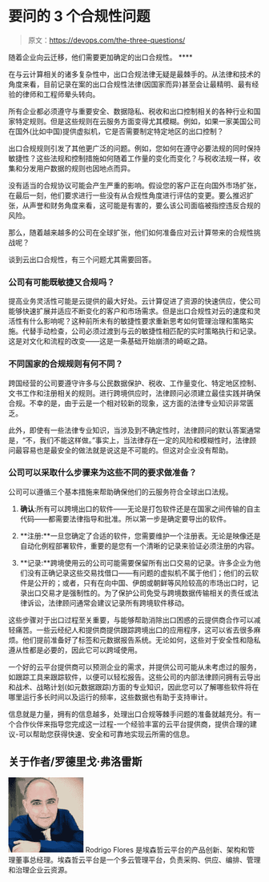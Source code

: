 # 要问的 3 个合规性问题

> 原文：<https://devops.com/the-three-questions/>

随着企业向云迁移，他们需要更加确定的出口合规性。 ****

在与云计算相关的诸多复杂性中，出口合规法律无疑是最棘手的。从法律和技术的角度来看，目前记录在案的出口合规性法律(因国家而异)甚至会让最精明、最有经验的律师和工程师晕头转向。

所有企业都必须遵守与重要安全、数据隐私、税收和出口控制相关的各种行业和国家特定规则。但是这些规则在云服务方面变得尤其模糊。例如，如果一家美国公司在国外(比如中国)提供虚拟机，它是否需要制定特定地区的出口控制？

出口合规规则引发了其他更广泛的问题。例如，您如何在遵守必要法规的同时保持敏捷性？这些法规和控制措施如何随着工作量的变化而变化？与税收法规一样，收集和分发用户数据的规则也因地点而异。

没有适当的合规协议可能会产生严重的影响。假设您的客户正在向国外市场扩张，在最后一刻，他们要求进行一些没有从合规性角度进行评估的变更。要么推迟扩张，从声誉和财务角度来看，这可能是有害的，要么该公司面临被指控违反合规的风险。

那么，随着越来越多的公司在全球扩张，他们如何准备应对云计算带来的合规性挑战呢？

谈到云出口合规性，有三个问题尤其需要回答。

### 公司有可能既敏捷又合规吗？

提高业务灵活性可能是云提供的最大好处。云计算促进了资源的快速供应，使公司能够快速扩展并适应不断变化的客户和市场需求。但是出口合规性对云的速度和灵活性有什么影响呢？这种前所未有的敏捷性要求重新思考如何管理治理和策略实施。代替手动检查，公司必须过渡到与云的敏捷性相匹配的实时策略执行和记录。这是对文化和流程的改变——这是一条基础开始崩溃的崎岖之路。

### 不同国家的合规规则有何不同？

跨国经营的公司要遵守许多与公民数据保护、税收、工作量变化、特定地区控制、文书工作和注册相关的规则。进行跨境供应时，法律顾问必须建立最佳实践并确保合规。不幸的是，由于云是一个相对较新的现象，这方面的法律专业知识非常匮乏。

此外，即使有一些法律专业知识，当涉及到不确定性时，法律顾问的默认答案通常是，“不，我们不能这样做。”事实上，当法律存在一定的风险和模糊性时，法律顾问最容易也是最安全的做法就是说这是不可能的。但这对企业没有帮助。

### 公司可以采取什么步骤来为这些不同的要求做准备？

公司可以遵循三个基本措施来帮助确保他们的云服务符合全球出口法规。

1.  **确认**:所有可以跨境出口的软件——无论是打包软件还是在国家之间传输的自主代码——都需要法律指导和批准。所以第一步是确定要导出的软件。

2.  **注册:**一旦您确定了合适的软件，您需要维护一个注册表。无论是映像还是自动化例程部署软件，重要的是您有一个清晰的记录来验证必须注册的内容。

3.  **记录:**跨境使用云的公司可能需要保留所有出口交易的记录。许多企业为他们没有正确记录这些交易找借口——有问题的虚拟机不属于他们；他们的云软件是公开的；或者，只有在向中国、伊朗或朝鲜等风险较高的市场出口时，记录出口交易才是强制性的。为了保护公司免受与跨境数据传输相关的责任或法律诉讼，法律顾问通常会建议记录所有跨境软件移动。

这些步骤对于出口过程至关重要，与能够帮助消除出口困惑的云提供商合作可以减轻痛苦。一些云经纪人和提供商提供跟踪跨境出口的应用程序，这可以省去很多麻烦。他们提前准备好了标签和元数据报告系统。无论如何，这些对于安全性和隐私遵从性都是必要的，因此它可以跨域使用。

一个好的云平台提供商可以预测企业的需求，并提供公司可能从未考虑过的服务，如跟踪工具来跟踪软件，以便可以轻松报告。这些公司的内部法律顾问拥有云导出和战术、战略计划(如元数据跟踪)方面的专业知识，因此您可以了解哪些软件将在哪里运行多长时间以及运行的频率，这些数据也有助于支持审计。

信息就是力量，拥有的信息越多，处理出口合规等棘手问题的准备就越充分。有一个合作伙伴来指导您完成这一过程-一个经验丰富的云平台提供商，提供合理的建议-可以帮助您获得快速、安全和可靠地实现云所需的信息。

## 关于作者/罗德里戈·弗洛雷斯

![Rodrigo Flores_headshot](img/76788c16b5781795b64278ce641f4af0.png) Rodrigo Flores 是埃森哲云平台的产品创新、架构和管理董事总经理。埃森哲云平台是一个多云管理平台，负责采购、供应、编排、管理和治理企业云资源。
